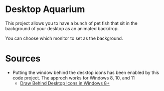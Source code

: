 # Desktop Aquarium
This project allows you to have a bunch of pet fish that sit in the background of your desktop as an animated backdrop.

You can choose which monitor to set as the background.

# Sources
* Putting the window behind the desktop icons has been enabled by this code project. The approch works for Windows 8, 10, and 11
  * [Draw Behind Desktop Icons in Windows 8+](https://www.codeproject.com/Articles/856020/Draw-Behind-Desktop-Icons-in-Windows-plus)
